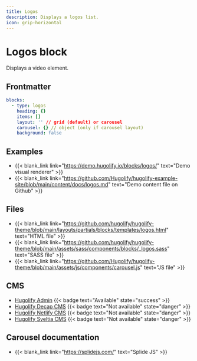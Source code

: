 ```yaml
---
title: Logos
description: Displays a logos list.
icon: grip-horizontal
---
```


# Logos block

Displays a video element.

## Frontmatter

```yml
blocks:
  - type: logos
    heading: {}
    items: []
    layout: '' // grid (default) or carousel
    carousel: {} // object (only if carousel layout)
    background: false
```

## Examples

- {{< blank_link link="https://demo.hugolify.io/blocks/logos/" text="Demo visual renderer" >}}
- {{< blank_link link="https://github.com/Hugolify/hugolify-example-site/blob/main/content/docs/logos.md" text="Demo content file on Github" >}}

## Files

- {{< blank_link link="https://github.com/hugolify/hugolify-theme/blob/main/layouts/partials/blocks/templates/logos.html" text="HTML file" >}}
- {{< blank_link link="https://github.com/hugolify/hugolify-theme/blob/main/assets/sass/components/blocks/_logos.sass" text="SASS file" >}}
- {{< blank_link link="https://github.com/Hugolify/hugolify-theme/blob/main/assets/js/components/carousel.js" text="JS file" >}}

## CMS

- [Hugolify Admin](/docs/cms/admin/) {{< badge text="Available" state="success" >}}
- [Hugolify Decap CMS](/docs/cms/decap-cms/) {{< badge text="Not available" state="danger" >}}
- [Hugolify Netlify CMS](/docs/cms/netlify-cms/) {{< badge text="Not available" state="danger" >}}
- [Hugolify Sveltia CMS](/docs/cms/sveltia-cms/) {{< badge text="Not available" state="danger" >}}

## Carousel documentation

- {{< blank_link link="https://splidejs.com/" text="Splide JS" >}}
